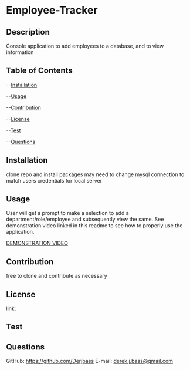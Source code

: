 # Employee-Tracker		
## Description
Console application to add employees to a database, and to view information
## Table of Contents
--[Installation](#installation)

--[Usage](#usage)

--[Contribution](#contribution)

--[License](#license)

--[Test](#test)

--[Questions](#questions)

## Installation
clone repo and install packages may need to change mysql connection to match users credentials for local server
## Usage
User will get a prompt to make a selection to add a department/role/employee and subsequently view the same.  See demonstration video linked in this readme to see how to properly use the application.

[DEMONSTRATION VIDEO](https://watch.screencastify.com/v/7OoMOt3pO2jyHwVDAjXh)
## Contribution
free to clone and contribute as necessary
## License
link: 

## Test

## Questions
GitHub: https://github.com/Derjbass
E-mail: derek.j.bass@gmail.com

